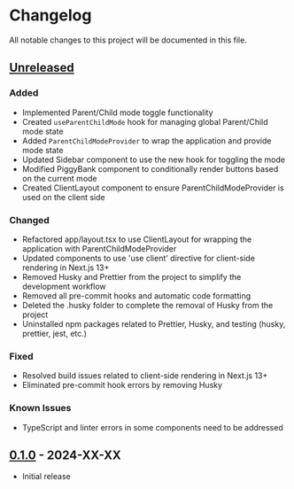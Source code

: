 # Changelog

All notable changes to this project will be documented in this file.

## [Unreleased]

### Added

- Implemented Parent/Child mode toggle functionality
- Created `useParentChildMode` hook for managing global Parent/Child mode state
- Added `ParentChildModeProvider` to wrap the application and provide mode state
- Updated Sidebar component to use the new hook for toggling the mode
- Modified PiggyBank component to conditionally render buttons based on the current mode
- Created ClientLayout component to ensure ParentChildModeProvider is used on the client side

### Changed

- Refactored app/layout.tsx to use ClientLayout for wrapping the application with ParentChildModeProvider
- Updated components to use 'use client' directive for client-side rendering in Next.js 13+
- Removed Husky and Prettier from the project to simplify the development workflow
- Removed all pre-commit hooks and automatic code formatting
- Deleted the .husky folder to complete the removal of Husky from the project
- Uninstalled npm packages related to Prettier, Husky, and testing (husky, prettier, jest, etc.)

### Fixed

- Resolved build issues related to client-side rendering in Next.js 13+
- Eliminated pre-commit hook errors by removing Husky

### Known Issues

- TypeScript and linter errors in some components need to be addressed

## [0.1.0] - 2024-XX-XX

- Initial release

[Unreleased]: https://github.com/yourusername/tascheged/compare/v0.1.0...HEAD
[0.1.0]: https://github.com/yourusername/tascheged/releases/tag/v0.1.0
